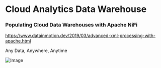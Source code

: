 # Cloud Analytics Data Warehouse

### Populating Cloud Data Warehouses with Apache NiFi

https://www.datainmotion.dev/2019/03/advanced-xml-processing-with-apache.html

Any Data, Anywhere, Anytime

![Image](https://raw.githubusercontent.com/tspannhw/CDF-Workshop/master/putty.png)
